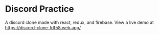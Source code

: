 # Discord Practice
A discord clone made with react, redux, and firebase.
View a live demo at https://discord-clone-fdf58.web.app/